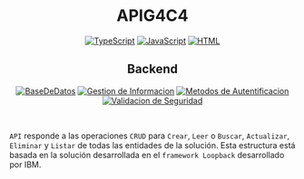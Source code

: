 <div align="center">
<h1> <b>APIG4C4</b> </h1>

[![TypeScript](https://img.shields.io/badge/TypeScript-3178C6?style=for-the-badge&logo=TypeScript&logoColor=white&labelColor=000000&?logoWidth=40)](https://github.com/St3v3n-4n4/APIG4C4)
[![JavaScript](https://img.shields.io/badge/JavaScript-F7DF1E?style=for-the-badge&logo=JavaScript&logoColor=white&labelColor=000000&?logoWidth=40)](https://github.com/St3v3n-4n4/APIG4C4) 
[![HTML](https://img.shields.io/badge/HTML-E34F26?style=for-the-badge&logo=html5&logoColor=white&labelColor=000000&?logoWidth=40)](https://github.com/St3v3n-4n4/APIG4C4) 

<h2> <b>Backend</b> </h2>

[![BaseDeDatos](https://img.shields.io/badge/Base_De_Datos-47A248?style=for-the-badge&logo=MongoDB&logoColor=white&labelColor=000000&?logoWidth=40)](https://github.com/St3v3n-4n4/APIG4C4)
[![Gestion de Informacion](https://img.shields.io/badge/Gestion_De_Informacion-02456C?style=for-the-badge&logo=Pastebin&logoColor=white&labelColor=000000&?logoWidth=40)](https://github.com/St3v3n-4n4/APIG4C4) 
[![Metodos de Autentificacion](https://img.shields.io/badge/Metodos_De_Autentificacion-35BDB2?style=for-the-badge&logo=SemanticScholar&logoColor=white&labelColor=000000&?logoWidth=40)](https://github.com/St3v3n-4n4/APIG4C4) 
[![Validacion de Seguridad](https://img.shields.io/badge/Validacion_De_Seguridad-3423A6?style=for-the-badge&logo=WebAuthn&logoColor=white&labelColor=000000&?logoWidth=40)](https://github.com/St3v3n-4n4/APIG4C4)

</div>

<br>

`API` responde a las operaciones `CRUD` para `Crear`, `Leer` o `Buscar`, `Actualizar`, `Eliminar` y `Listar` de todas las entidades de la solución. Esta estructura está basada en la solución desarrollada en el `framework Loopback` desarrollado por IBM.



